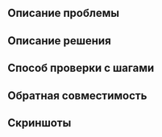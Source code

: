 <!--
Если ваш pull request еще не готов до конца, отметьте его как draft.
(см. https://github.blog/2019-02-14-introducing-draft-pull-requests/)

Чек лист для отправки нового pull request в репозиторий vk-bridge:
1) 👷‍♀️ Создавайте небольшие PR. Один PR - одна проблема. Чем меньше изменений, тем проще нам будет его рассмотреть.
2) ✅ Проверьте, что ваши изменения прошли проверки линтерами.
3) 📝 В commit messages указывайте, какую именно пользу приносят ваши изменения.
4) ⚠️ Убедитесь, что ваши изменения не сломают обратную совместимость текущего функционала.
5) 🧑‍💻 Протестируйте ваши изменения на поддерживаемых библиотекой операционных системах (Windows/MacOS/Linux).

Если этот PR закрывает Issue, то укажите ссылку на него. Используйте доступные ключевые слова (см. https://docs.github.com/en/get-started/writing-on-github/working-with-advanced-formatting/using-keywords-in-issues-and-pull-requests).

Пример:
- close #123 
-->

## Описание проблемы

<!--
Проблема должна быть описана понятно и полностью, по возможности максимально коротко.
Для бага - дополнительно приведите описание окружения и шагов воспроизведения.
Если по данной проблеме создано issue, то добавьте ссылки.

Пример:
- related to #123
-->

## Описание решения

<!--
Напишите подробности о том, что делает PR.
-->


## Способ проверки с шагами

<!--
Опишите то, как тестировался данный pull request.
По возможности приведите алгоритм действий, расписанный по шагам.
-->

## Обратная совместимость

<!--
Если ваш pull request изменяет поведение текущей реализации, то подробно опишите результат до/после.
-->

## Скриншоты

<!--
Если ваши изменения касаются UI, то прикрепите скриншоты до/после.
-->

<!--
Спасибо за то, что помогаете нам стать лучше!
-->
